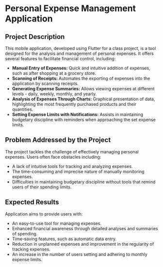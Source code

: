 # Personal Expense Management Application

## Project Description
This mobile application, developed using Flutter for a class project, is a tool designed for the analysis and management of personal expenses. It offers several features to facilitate financial control, including:

- **Manual Entry of Expenses:** Quick and intuitive addition of expenses, such as after shopping at a grocery store.
- **Scanning of Receipts:** Automates the exporting of expenses into the application by scanning receipts.
- **Generating Expense Summaries:** Allows viewing expenses at different levels - daily, weekly, monthly, and yearly.
- **Analysis of Expenses Through Charts:** Graphical presentation of data, highlighting the most frequently purchased products and their quantities.
- **Setting Expense Limits with Notifications:** Assists in maintaining budgetary discipline with reminders when approaching the set expense limits.

## Problem Addressed by the Project
The project tackles the challenge of effectively managing personal expenses. Users often face obstacles including:

- A lack of intuitive tools for tracking and analyzing expenses.
- The time-consuming and imprecise nature of manually monitoring expenses.
- Difficulties in maintaining budgetary discipline without tools that remind users of their spending limits.

## Expected Results
Application aims to provide users with:

- An easy-to-use tool for managing expenses.
- Enhanced financial awareness through detailed analyses and summaries of spending.
- Time-saving features, such as automatic data entry.
- Reduction in unplanned expenses and improvement in the regularity of tracking expenses.
- An increase in the number of users setting and adhering to monthly expense limits.
